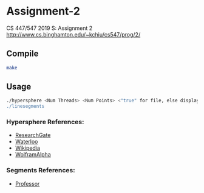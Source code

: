 # Assignment-2
CS 447/547 2019 S: Assignment 2
http://www.cs.binghamton.edu/~kchiu/cs547/prog/2/

## Compile
```bash
make
```

## Usage
```bash
./hypersphere <Num Threads> <Num Points> <"true" for file, else display> <"true for graph, else nothing>
./linesegments
```

### Hypersphere References:
- [ResearchGate](https://www.researchgate.net/post/Is_there_a_way_to_specify_how_many_cores_a_program_should_run-in_other_words_can_I_control_where_the_threads_are_mapped)
- [Waterloo](http://compneuro.uwaterloo.ca/files/publications/voelker.2017.pdf)
- [Wikipedia](https://en.wikipedia.org/wiki/Normal_distribution)
- [WolframAlpha](http://mathworld.wolfram.com/HyperspherePointPicking.html)

### Segments References:
- [Professor](http://www.cs.binghamton.edu/~kchiu/cs547/prog/2/)